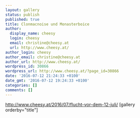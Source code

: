 ```yaml
---
layout: gallery
status: publish
published: true
title: Clonmacnoise und Monasterboice
author:
  display_name: cheesy
  login: cheesy
  email: christine@cheesy.at
  url: http://www.cheesy.at/
author_login: cheesy
author_email: christine@cheesy.at
author_url: http://www.cheesy.at/
wordpress_id: 30866
wordpress_url: http://www.cheesy.at/?page_id=30866
date: '2016-07-12 21:24:33 +0100'
date_gmt: '2016-07-12 19:24:33 +0100'
categories: []
comments: []
---
```

http://www.cheesy.at/2016/07/flucht-vor-dem-12-juli/
[gallery orderby="title"]
